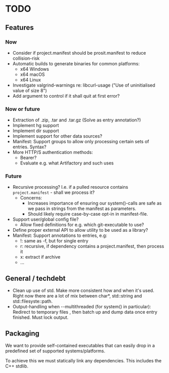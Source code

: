 # TODO

## Features
### Now
* Consider if project.manifest should be prosit.manifest to reduce collision-risk
* Automatic builds to generate binaries for common platforms:
  * x64 Windows
  * x64 macOS
  * x64 Linux
* Investigate valgrind-warnings re: libcurl-usage ("Use of uninitialised value of size 8")
* Add argument to control if it shall quit at first error?

### Now or future
* Extraction of .zip, .tar and .tar.gz (Solve as entry annotation?)
* Implement hg support
* Implement dir support
* Implement support for other data sources?
* Manifest: Support groups to allow only processing certain sets of entries. Syntax?
* More HTTP/S authentication methods:
    * Bearer?
    - Evaluate e.g. what Artifactory and such uses

### Future
* Recursive processing? I.e. if a pulled resource contains `project.manifest` - shall we process it?
  * Concerns:
    * Increases importance of ensuring our system()-calls are safe as we pass in strings from the manifest as parameters.
    * Should likely require case-by-case opt-in in manifest-file.
* Support user/global config file?
  * Allow fixed definitions for e.g. which git-executable to use?
* Define proper external API to allow utility to be used as a library?
* Manifest: Support annotations to entries, e.g:
  * !: same as -f, but for single entry
  * r: recursive, if dependency contains a project.manifest, then process it
  * x: extract if archive
  * ... 

## General / techdebt
* Clean up use of std. Make more consistent how and when it's used. Right now there are a lot of mix between char*, std::string and std::filesyste::path.
* Output-handling when --multithreaded (for system() in particular): Redirect to temporary files , then batch up and dump data once entry finished. Must lock output.

## Packaging

We want to provide self-contained executables that can easily drop in a predefined set of supported systems/platforms.

To achieve this we must statically link any dependencies. This includes the C++ stdlib.
